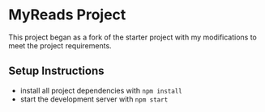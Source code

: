 # MyReads Project

This project began as a fork of the starter project with my modifications to meet the project requirements. 

## Setup Instructions

* install all project dependencies with `npm install`
* start the development server with `npm start`
